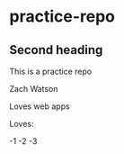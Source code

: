 # practice-repo
## Second heading
This is a practice repo

Zach Watson

Loves web apps

Loves:

-1
-2
-3


